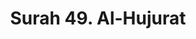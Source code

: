 ---
title       : "Surah 49. Al-Hujurat"
DATE        : 7/25/2018 9:18:17 AM
draft       : false
TYPE        : "quran"

BookCode    : "ARB"
SurahNumber : "49"
TotalAyah   : "18"
---
